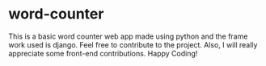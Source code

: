 # word-counter
This is a basic word counter web app made using python and the frame work used is django.
Feel free to contribute to the project. Also, I will really appreciate some front-end contributions.
Happy Coding!
